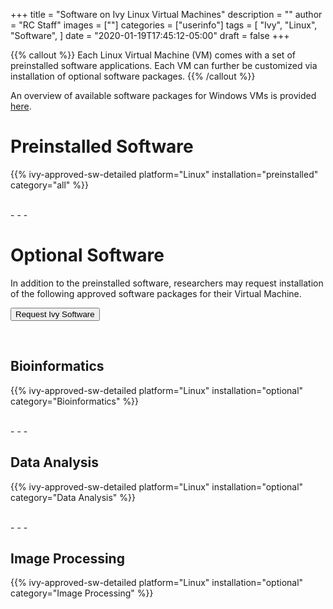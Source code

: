 +++
title = "Software on Ivy Linux Virtual Machines"
description = ""
author = "RC Staff"
images = [""]
categories = ["userinfo"]
tags = [
    "Ivy", 
    "Linux",
    "Software",
]
date = "2020-01-19T17:45:12-05:00"
draft = false
+++

{{% callout %}}
Each Linux Virtual Machine (VM) comes with a set of preinstalled software applications.  Each VM can further be customized via installation of optional software packages.
{{% /callout %}}

An overview of available software packages for Windows VMs is provided [here](/userinfo/ivy-windows-sw/overview).


# Preinstalled Software 

{{% ivy-approved-sw-detailed platform="Linux" installation="preinstalled" category="all" %}}

<br>
- - -

# Optional Software

In addition to the preinstalled software, researchers may request installation of the following approved software packages for their Virtual Machine.

[<button class="btn btn-success">Request Ivy Software</button>](https://www.rc.virginia.edu/form/support-request)

<br>

## Bioinformatics

{{% ivy-approved-sw-detailed platform="Linux" installation="optional" category="Bioinformatics" %}}

<br>
- - -

## Data Analysis

{{% ivy-approved-sw-detailed platform="Linux" installation="optional" category="Data Analysis" %}}

<br>
- - -

## Image Processing

{{% ivy-approved-sw-detailed platform="Linux" installation="optional" category="Image Processing" %}}

